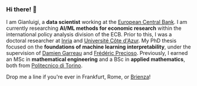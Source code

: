 ### Hi there! 👋 
I am Gianluigi, a **data scientist** working at the [European Central Bank](https://www.ecb.europa.eu/). 
I am currently researching **AI/ML methods for economic research** within the international policy analysis division of the ECB. 
Prior to this, I was a doctoral researcher at [Inria](https://inria.fr/) and [Université Côte d'Azur](https://univ-cotedazur.fr/). 
My PhD thesis focused on the **foundations of machine learning interpretability**, under the supervision of [Damien Garreau](https://sites.google.com/view/damien-garreau/home) and [Frédéric Precioso](https://webusers.i3s.unice.fr/~precioso/). 
Previously, I earned an MSc in **mathematical engineering** and a BSc in **applied mathematics**, both from [Politecnico di Torino](https://www.polito.it/).

Drop me a line if you're ever in Frankfurt, Rome, or [Brienza](https://www.basilicataturistica.it/territori/brienza)! 
